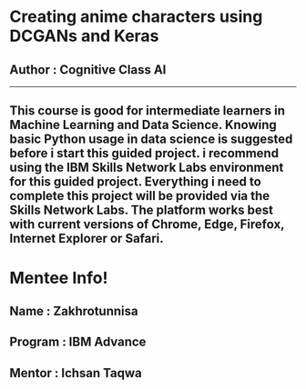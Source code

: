 # Creating anime characters using DCGANs and Keras
## Author : Cognitive Class AI
--------------------------------

This course is good for intermediate learners in Machine Learning and Data Science. 
Knowing basic Python usage in data science is suggested before i start this guided project. 
i recommend using the IBM Skills Network Labs environment for this guided project. Everything i need to complete this project will be provided  via the Skills Network Labs. The platform works best with current versions of Chrome, Edge, Firefox, Internet Explorer or Safari.
-------------------------------
# Mentee Info!
## Name : Zakhrotunnisa
## Program : IBM Advance
## Mentor : Ichsan Taqwa

